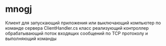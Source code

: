 # mnogj
Клиент для  запускающий приложения или выключающий компьютер по команде  сервера 
 ClientHandler.cs класс реализующий  контроллер обрабатывающий поток входящих сообщений по TCP протоколу и выполняющий команды
